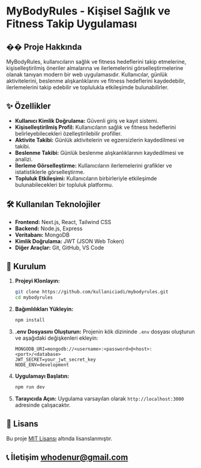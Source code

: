 # MyBodyRules - Kişisel Sağlık ve Fitness Takip Uygulaması

## �� Proje Hakkında

MyBodyRules, kullanıcıların sağlık ve fitness hedeflerini takip etmelerine, kişiselleştirilmiş öneriler almalarına ve ilerlemelerini görselleştirmelerine olanak tanıyan modern bir web uygulamasıdır. Kullanıcılar, günlük aktivitelerini, beslenme alışkanlıklarını ve fitness hedeflerini kaydedebilir, ilerlemelerini takip edebilir ve toplulukla etkileşimde bulunabilirler.

## ✨ Özellikler

- **Kullanıcı Kimlik Doğrulama:** Güvenli giriş ve kayıt sistemi.
- **Kişiselleştirilmiş Profil:** Kullanıcıların sağlık ve fitness hedeflerini belirleyebilecekleri özelleştirilebilir profiller.
- **Aktivite Takibi:** Günlük aktivitelerin ve egzersizlerin kaydedilmesi ve takibi.
- **Beslenme Takibi:** Günlük beslenme alışkanlıklarının kaydedilmesi ve analizi.
- **İlerleme Görselleştirme:** Kullanıcıların ilerlemelerini grafikler ve istatistiklerle görselleştirme.
- **Topluluk Etkileşimi:** Kullanıcıların birbirleriyle etkileşimde bulunabilecekleri bir topluluk platformu.

## 🛠️ Kullanılan Teknolojiler

- **Frontend:** Next.js, React, Tailwind CSS
- **Backend:** Node.js, Express
- **Veritabanı:** MongoDB
- **Kimlik Doğrulama:** JWT (JSON Web Token)
- **Diğer Araçlar:** Git, GitHub, VS Code

## 🚀 Kurulum

1. **Projeyi Klonlayın:**
   ```bash
   git clone https://github.com/kullaniciadi/mybodyrules.git
   cd mybodyrules
   ```

2. **Bağımlılıkları Yükleyin:**
   ```bash
   npm install
   ```

3. **.env Dosyasını Oluşturun:**
   Projenin kök dizininde `.env` dosyası oluşturun ve aşağıdaki değişkenleri ekleyin:
   ```
   MONGODB_URI=mongodb://<username>:<password>@<host>:<port>/<database>
   JWT_SECRET=your_jwt_secret_key
   NODE_ENV=development
   ```

4. **Uygulamayı Başlatın:**
   ```bash
   npm run dev
   ```

5. **Tarayıcıda Açın:**
   Uygulama varsayılan olarak `http://localhost:3000` adresinde çalışacaktır.

## 📄 Lisans

Bu proje [MIT Lisansı](LICENSE) altında lisanslanmıştır.


## 📞 İletişim whodenur@gmail.com
